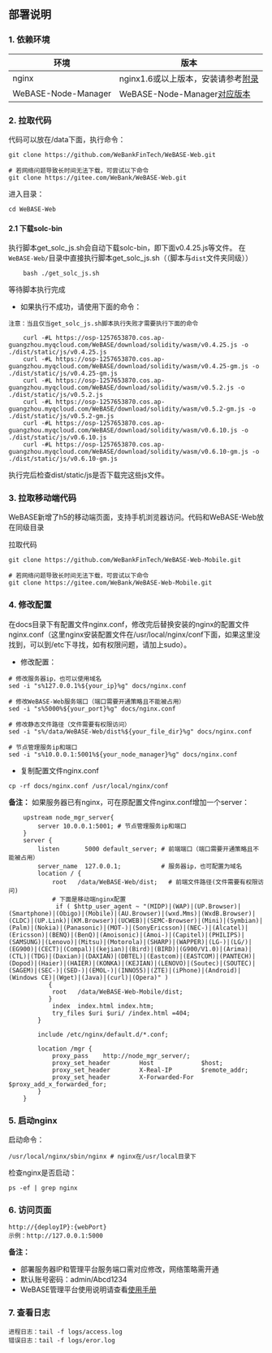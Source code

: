 ## 部署说明

### 1. 依赖环境

| 环境     | 版本              |
| ------ | --------------- |
| nginx   | nginx1.6或以上版本，安装请参考[附录](appendix.html) |
| WeBASE-Node-Manager    |  WeBASE-Node-Manager[对应版本](../WeBASE/ChangeLOG.md) |

### 2. 拉取代码

代码可以放在/data下面，执行命令：

```shell
git clone https://github.com/WeBankFinTech/WeBASE-Web.git

# 若网络问题导致长时间无法下载，可尝试以下命令
git clone https://gitee.com/WeBank/WeBASE-Web.git
```

进入目录：

```
cd WeBASE-Web
```

#### 2.1  下载solc-bin
执行脚本get_solc_js.sh会自动下载solc-bin，即下面v0.4.25.js等文件。
在`WeBASE-Web/`目录中直接执行脚本get_solc_js.sh（（脚本与`dist`文件夹同级））

```
    bash ./get_solc_js.sh
```
等待脚本执行完成


- 如果执行不成功，请使用下面的命令：

`注意：当且仅当get_solc_js.sh脚本执行失败才需要执行下面的命令`
```
    curl -#L https://osp-1257653870.cos.ap-guangzhou.myqcloud.com/WeBASE/download/solidity/wasm/v0.4.25.js -o ./dist/static/js/v0.4.25.js
    curl -#L https://osp-1257653870.cos.ap-guangzhou.myqcloud.com/WeBASE/download/solidity/wasm/v0.4.25-gm.js -o ./dist/static/js/v0.4.25-gm.js
    curl -#L https://osp-1257653870.cos.ap-guangzhou.myqcloud.com/WeBASE/download/solidity/wasm/v0.5.2.js -o ./dist/static/js/v0.5.2.js
    curl -#L https://osp-1257653870.cos.ap-guangzhou.myqcloud.com/WeBASE/download/solidity/wasm/v0.5.2-gm.js -o ./dist/static/js/v0.5.2-gm.js
    curl -#L https://osp-1257653870.cos.ap-guangzhou.myqcloud.com/WeBASE/download/solidity/wasm/v0.6.10.js -o ./dist/static/js/v0.6.10.js
    curl -#L https://osp-1257653870.cos.ap-guangzhou.myqcloud.com/WeBASE/download/solidity/wasm/v0.6.10-gm.js -o ./dist/static/js/v0.6.10-gm.js
```

执行完后检查dist/static/js是否下载完这些js文件。

### 3. 拉取移动端代码
WeBASE新增了h5的移动端页面，支持手机浏览器访问。代码和WeBASE-Web放在同级目录

拉取代码
```shell
git clone https://github.com/WeBankFinTech/WeBASE-Web-Mobile.git

# 若网络问题导致长时间无法下载，可尝试以下命令
git clone https://gitee.com/WeBank/WeBASE-Web-Mobile.git
```

### 4. 修改配置

在docs目录下有配置文件nginx.conf，修改完后替换安装的nginx的配置文件nginx.conf（这里nginx安装配置文件在/usr/local/nginx/conf下面，如果这里没找到，可以到/etc下寻找，如有权限问题，请加上sudo）。

- 修改配置：

```
# 修改服务器ip，也可以使用域名
sed -i "s%127.0.0.1%${your_ip}%g" docs/nginx.conf

# 修改WeBASE-Web服务端口（端口需要开通策略且不能被占用）
sed -i "s%5000%${your_port}%g" docs/nginx.conf

# 修改静态文件路径（文件需要有权限访问）
sed -i "s%/data/WeBASE-Web/dist%${your_file_dir}%g" docs/nginx.conf

# 节点管理服务ip和端口
sed -i "s%10.0.0.1:5001%${your_node_manager}%g" docs/nginx.conf
```

-  复制配置文件nginx.conf

```
cp -rf docs/nginx.conf /usr/local/nginx/conf
```

**备注：**  如果服务器已有nginx，可在原配置文件nginx.conf增加一个server：

```
    upstream node_mgr_server{
        server 10.0.0.1:5001; # 节点管理服务ip和端口
    }
    server {
        listen       5000 default_server; # 前端端口（端口需要开通策略且不能被占用）
        server_name  127.0.0.1;           # 服务器ip，也可配置为域名
        location / {
            root   /data/WeBASE-Web/dist;   # 前端文件路径(文件需要有权限访问)
            # 下面是移动端nginx配置
             if ( $http_user_agent ~ "(MIDP)|(WAP)|(UP.Browser)|(Smartphone)|(Obigo)|(Mobile)|(AU.Browser)|(wxd.Mms)|(WxdB.Browser)|(CLDC)|(UP.Link)|(KM.Browser)|(UCWEB)|(SEMC-Browser)|(Mini)|(Symbian)|(Palm)|(Nokia)|(Panasonic)|(MOT-)|(SonyEricsson)|(NEC-)|(Alcatel)|(Ericsson)|(BENQ)|(BenQ)|(Amoisonic)|(Amoi-)|(Capitel)|(PHILIPS)|(SAMSUNG)|(Lenovo)|(Mitsu)|(Motorola)|(SHARP)|(WAPPER)|(LG-)|(LG/)|(EG900)|(CECT)|(Compal)|(kejian)|(Bird)|(BIRD)|(G900/V1.0)|(Arima)|(CTL)|(TDG)|(Daxian)|(DAXIAN)|(DBTEL)|(Eastcom)|(EASTCOM)|(PANTECH)|(Dopod)|(Haier)|(HAIER)|(KONKA)|(KEJIAN)|(LENOVO)|(Soutec)|(SOUTEC)|(SAGEM)|(SEC-)|(SED-)|(EMOL-)|(INNO55)|(ZTE)|(iPhone)|(Android)|(Windows CE)|(Wget)|(Java)|(curl)|(Opera)" )
           {
            root   /data/WeBASE-Web-Mobile/dist;
           }
            index  index.html index.htm;
            try_files $uri $uri/ /index.html =404;
        }

        include /etc/nginx/default.d/*.conf;

        location /mgr {
            proxy_pass    http://node_mgr_server/;    		
            proxy_set_header		Host			 $host;
            proxy_set_header		X-Real-IP		 $remote_addr;
            proxy_set_header		X-Forwarded-For	 $proxy_add_x_forwarded_for;
        }
    }
```

### 5. 启动nginx

启动命令：

	/usr/local/nginx/sbin/nginx # nginx在/usr/local目录下

检查nginx是否启动：

```
ps -ef | grep nginx
```
### 6. 访问页面

```
http://{deployIP}:{webPort}
示例：http://127.0.0.1:5000
```

**备注：** 

- 部署服务器IP和管理平台服务端口需对应修改，网络策略需开通
- 默认账号密码：admin/Abcd1234
- WeBASE管理平台使用说明请查看[使用手册](../WeBASE-Console-Suit/index.html#id13)

### 7. 查看日志

```
进程日志：tail -f logs/access.log
错误日志：tail -f logs/eror.log
```

